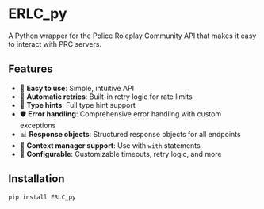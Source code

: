 # ERLC_py

A Python wrapper for the Police Roleplay Community API that makes it easy to interact with PRC servers.

## Features

- 🚀 **Easy to use**: Simple, intuitive API
- 🔄 **Automatic retries**: Built-in retry logic for rate limits
- 📝 **Type hints**: Full type hint support
- 🛡️ **Error handling**: Comprehensive error handling with custom exceptions
- 📊 **Response objects**: Structured response objects for all endpoints
- 🎯 **Context manager support**: Use with `with` statements
- 🔧 **Configurable**: Customizable timeouts, retry logic, and more

## Installation

```bash
pip install ERLC_py
```
